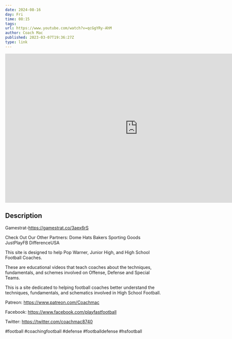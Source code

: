 ```yaml
---
date: 2024-08-16
day: Fri
time: 08:15
tags:
url: https://www.youtube.com/watch?v=qcGgYRy-AhM
author: Coach Mac
published: 2023-03-07T19:36:27Z
type: link
---
```


<iframe width="854" height="480" src="https://www.youtube.com/embed/qcGgYRy-AhM" frameborder="0" allowfullscreen></iframe>

## Description
Gamestrat-https://gamestrat.co/3aex6rS

Check Out Our Other Partners:
Dome Hats
Bakers Sporting Goods
JustPlayFB
DifferenceUSA

This site is designed to help Pop Warner, Junior High, and High School Football Coaches. 

These are educational videos that teach coaches about the techniques, fundamentals, and schemes involved on Offense, Defense and Special Teams. 

This is a site dedicated to helping football coaches better understand the techniques, fundamentals, and schematics involved in High School Football. 

Patreon: https://www.patreon.com/Coachmac

Facebook: https://www.facebook.com/playfastfootball

Twitter: https://twitter.com/coachmac8740

#football #coachingfootball #defense #footballdefense #hsfootball
